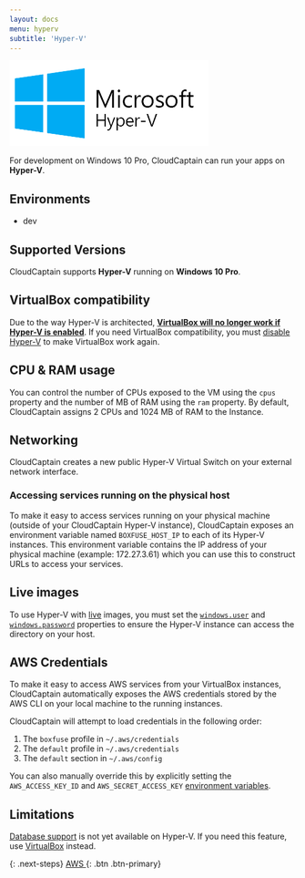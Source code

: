 ```yaml
---
layout: docs
menu: hyperv
subtitle: 'Hyper-V'
---
```

![Hyper-V](/assets/img/hyperv.png)

For development on Windows 10 Pro, CloudCaptain can run your apps on **Hyper-V**.

## Environments

- dev

## Supported Versions

CloudCaptain supports **Hyper-V** running on **Windows 10 Pro**.

## VirtualBox compatibility

Due to the way Hyper-V is architected, **[VirtualBox will no longer work if Hyper-V is enabled](https://www.virtualbox.org/ticket/12350)**.
If you need VirtualBox compatibility, you must [disable Hyper-V](https://superuser.com/questions/540055/convenient-way-to-enable-disable-hyper-v-in-windows-8)
to make VirtualBox work again.

## CPU &amp; RAM usage

You can control the number of CPUs exposed to the VM using the `cpus` property and the number of MB of RAM
using the `ram` property. By default, CloudCaptain assigns 2 CPUs and 1024 MB of RAM to the Instance.

## Networking

CloudCaptain creates a new public Hyper-V Virtual Switch on your external network interface.

### Accessing services running on the physical host

To make it easy to access services running on your physical machine (outside of your CloudCaptain Hyper-V instance),
CloudCaptain exposes an environment variable named `BOXFUSE_HOST_IP` to each of its Hyper-V instances. This environment
variable contains the IP address of your physical machine (example: 172.27.3.61) which you can use
this to construct URLs to access your services.

## Live images

To use Hyper-V with [live](/docs/live) images, you must set the [`windows.user`](/docs/commandline/run#windows.user) and
[`windows.password`](/docs/commandline/run#windows.password) properties to 
ensure the Hyper-V instance can access the directory on your host.

## AWS Credentials

To make it easy to access AWS services from your VirtualBox instances, CloudCaptain automatically exposes the AWS
credentials stored by the AWS CLI on your local machine to the running instances.

CloudCaptain will attempt to load credentials in the following order:

 1. The `boxfuse` profile in `~/.aws/credentials`
 2. The `default` profile in `~/.aws/credentials`
 3. The `default` section in `~/.aws/config`

You can also manually override this by explicitly setting the `AWS_ACCESS_KEY_ID` and `AWS_SECRET_ACCESS_KEY`
[environment variables](/docs/commandline/run#envvars).

## Limitations

[Database support](/docs/databases) is not yet available on Hyper-V. If you need this feature, use [VirtualBox](/docs/virtualbox) instead. 

{: .next-steps}
[AWS <i class="fa fa-arrow-right"></i>](/docs/aws){: .btn .btn-primary}